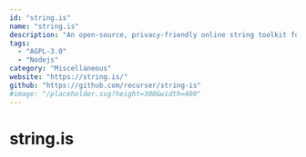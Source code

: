 ```yaml
---
id: "string.is"
name: "string.is"
description: "An open-source, privacy-friendly online string toolkit for developers."
tags:
  - "AGPL-3.0"
  - "Nodejs"
category: "Miscellaneous"
website: "https://string.is/"
github: "https://github.com/recurser/string-is"
#image: "/placeholder.svg?height=300&width=400"
---
```


# string.is

